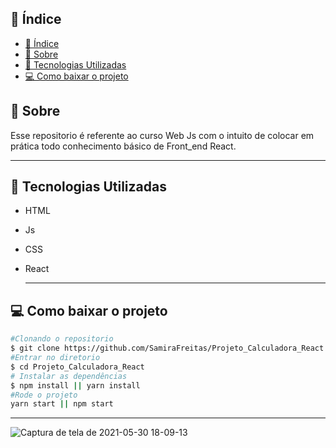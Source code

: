 ## 📜 Índice
- [📜 Índice](#-índice)
- [📝 Sobre](#-sobre)
- [👾 Tecnologias Utilizadas](#-tecnologias-utilizadas)
- [💻 Como baixar o projeto](#-como-baixar-o-projeto)


## 📝 Sobre 
Esse repositorio é referente ao curso Web Js com o intuito de colocar em prática todo conhecimento básico de Front_end React. 

---
## 👾 Tecnologias Utilizadas 
- HTML  
- Js
- CSS
- React

  ---
## 💻 Como baixar o projeto 

```bash
#Clonando o repositorio 
$ git clone https://github.com/SamiraFreitas/Projeto_Calculadora_React
#Entrar no diretorio 
$ cd Projeto_Calculadora_React
# Instalar as dependências
$ npm install || yarn install
#Rode o projeto 
yarn start || npm start

```
---

![Captura de tela de 2021-05-30 18-09-13](https://user-images.githubusercontent.com/73719899/120120221-49970a80-c172-11eb-85c2-eb1f6d1e00d9.png)
